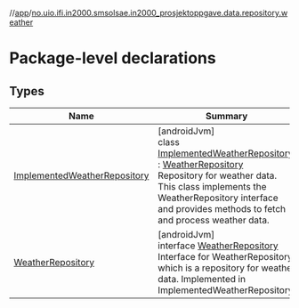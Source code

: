 //[app](../../index.md)/[no.uio.ifi.in2000.smsolsae.in2000_prosjektoppgave.data.repository.weather](index.md)

# Package-level declarations

## Types

| Name | Summary |
|---|---|
| [ImplementedWeatherRepository](-implemented-weather-repository/index.md) | [androidJvm]<br>class [ImplementedWeatherRepository](-implemented-weather-repository/index.md) : [WeatherRepository](-weather-repository/index.md)<br>Repository for weather data. This class implements the WeatherRepository interface and provides methods to fetch and process weather data. |
| [WeatherRepository](-weather-repository/index.md) | [androidJvm]<br>interface [WeatherRepository](-weather-repository/index.md)<br>Interface for WeatherRepository, which is a repository for weather data. Implemented in ImplementedWeatherRepository. |
